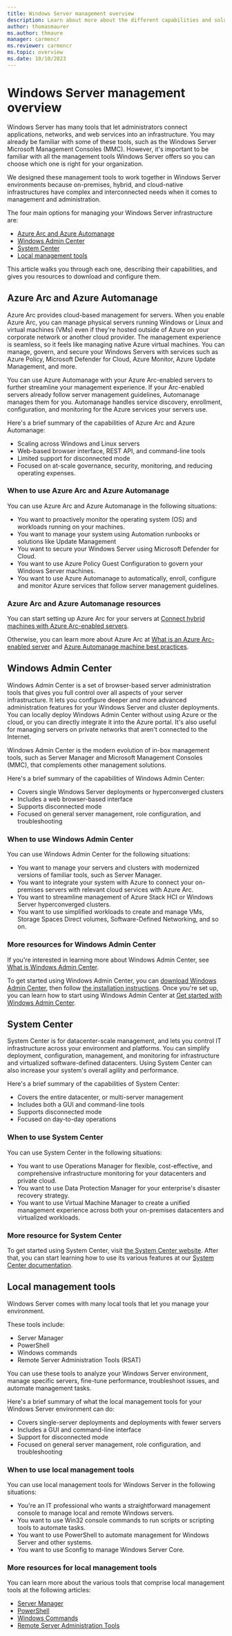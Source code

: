 ```yaml
---
title: Windows Server management overview
description: Learn about more about the different capabilities and solutions to manage Windows Server.
author: thomasmaurer
ms.author: thmaure
manager: carmencr
ms.reviewer: carmencr
ms.topic: overview
ms.date: 10/10/2023
---
```

# Windows Server management overview

Windows Server has many tools that let administrators connect applications, networks, and web services into an infrastructure. You may already be familiar with some of these tools, such as the Windows Server Microsoft Management Consoles (MMC). However, it's important to be familiar with all the management tools Windows Server offers so you can choose which one is right for your organization.

We designed these management tools to work together in Windows Server environments because on-premises, hybrid, and cloud-native infrastructures have complex and interconnected needs when it comes to management and administration.

The four main options for managing your Windows Server infrastructure are:

- [Azure Arc and Azure Automanage](#azure-arc-and-azure-automanage)
- [Windows Admin Center](#windows-admin-center)
- [System Center](#system-center)
- [Local management tools](#local-management-tools)

This article walks you through each one, describing their capabilities, and gives you resources to download and configure them.

## Azure Arc and Azure Automanage

Azure Arc provides cloud-based management for servers. When you enable Azure Arc, you can manage physical servers running Windows or Linux and virtual machines (VMs) even if they're hosted outside of Azure on your corporate network or another cloud provider. The management experience is seamless, so it feels like managing native Azure virtual machines. You can manage, govern, and secure your Windows Servers with services such as Azure Policy, Microsoft Defender for Cloud, Azure Monitor, Azure Update Management, and more.

You can use Azure Automanage with your Azure Arc-enabled servers to further streamline your management experience. If your Arc-enabled servers already follow server management guidelines, Automanage manages them for you. Automanage handles service discovery, enrollment, configuration, and monitoring for the Azure services your servers use.

Here's a brief summary of the capabilities of Azure Arc and Azure Automanage:

- Scaling across Windows and Linux servers
- Web-based browser interface, REST API, and command-line tools
- Limited support for disconnected mode
- Focused on at-scale governance, security, monitoring, and reducing operating expenses.

### When to use Azure Arc and Azure Automanage

You can use Azure Arc and Azure Automanage in the following situations:

- You want to proactively monitor the operating system (OS) and workloads running on your machines.
- You want to manage your system using Automation runbooks or solutions like Update Management
- You want to secure your Windows Server using Microsoft Defender for Cloud.
- You want to use Azure Policy Guest Configuration to govern your Windows Server machines.
- You want to use Azure Automanage to automatically, enroll, configure and monitor Azure services that follow server management guidelines.

### Azure Arc and Azure Automanage resources

You can start setting up Azure Arc for your servers at [Connect hybrid machines with Azure Arc-enabled servers](/azure/azure-arc/servers/learn/quick-enable-hybrid-vm).

Otherwise, you can learn more about Azure Arc at [What is an Azure Arc-enabled server](/azure/azure-arc/servers/overview) and [Azure Automanage machine best practices](/azure/automanage/automanage-virtual-machines).

## Windows Admin Center

Windows Admin Center is a set of browser-based server administration tools that gives you full control over all aspects of your server infrastructure. It lets you configure deeper and more advanced administration features for your Windows Server and cluster deployments. You can locally deploy Windows Admin Center without using Azure or the cloud, or you can directly integrate it into the Azure portal. It's also useful for managing servers on private networks that aren't connected to the Internet.

Windows Admin Center is the modern evolution of in-box management tools, such as Server Manager and Microsoft Management Consoles (MMC), that complements other management solutions.

Here's a brief summary of the capabilities of Windows Admin Center:

- Covers single Windows Server deployments or hyperconverged clusters
- Includes a web browser-based interface
- Supports disconnected mode
- Focused on general server management, role configuration, and troubleshooting

### When to use Windows Admin Center

You can use Windows Admin Center for the following situations:

- You want to manage your servers and clusters with modernized versions of familiar tools, such as Server Manager.
- You want to integrate your system with Azure to connect your on-premises servers with relevant cloud services with Azure Arc.
- You want to streamline management of Azure Stack HCI or Windows Server hyperconverged clusters.
- You want to use simplified workloads to create and manage VMs, Storage Spaces Direct volumes, Software-Defined Networking, and so on.

### More resources for Windows Admin Center

If you're interested in learning more about Windows Admin Center, see [What is Windows Admin Center](../manage/windows-admin-center/understand/what-is.md).

To get started using Windows Admin Center, you can [download Windows Admin Center](https://www.microsoft.com/evalcenter/evaluate-windows-admin-center), then follow [the installation instructions](../manage/windows-admin-center/deploy/install.md). Once you're set up, you can learn how to start using Windows Admin Center at [Get started with Windows Admin Center](../manage/windows-admin-center/use/get-started.md).

## System Center

System Center is for datacenter-scale management, and lets you control IT infrastructure across your environment and platforms. You can simplify deployment, configuration, management, and monitoring for infrastructure and virtualized software-defined datacenters. Using System Center can also increase your system's overall agility and performance.

Here's a brief summary of the capabilities of System Center:

- Covers the entire datacenter, or multi-server management
- Includes both a GUI and command-line tools
- Supports disconnected mode
- Focused on day-to-day operations

### When to use System Center

You can use System Center in the following situations:

- You want to use Operations Manager for flexible, cost-effective, and comprehensive infrastructure monitoring for your datacenters and private cloud.
- You want to use Data Protection Manager for your enterprise's disaster recovery strategy.
- You want to use Virtual Machine Manager to create a unified management experience across both your on-premises datacenters and virtualized workloads.

### More resource for System Center

To get started using System Center, visit [the System Center website](https://www.microsoft.com/system-center). After that, you can start learning how to use its various features at our [System Center documentation](/system-center).

## Local management tools

Windows Server comes with many local tools that let you manage your environment.

These tools include:

- Server Manager
- PowerShell
- Windows commands
- Remote Server Administration Tools (RSAT)

You can use these tools to analyze your Windows Server environment, manage specific servers, fine-tune performance, troubleshoot issues, and automate management tasks.

Here's a brief summary of what the local management tools for your Windows Server environment can do:

- Covers single-server deployments and deployments with fewer servers
- Includes a GUI and command-line interface
- Support for disconnected mode
- Focused on general server management, role configuration, and troubleshooting

### When to use local management tools

You can use local management tools for Windows Server in the following situations:

- You're an IT professional who wants a straightforward management console to manage local and remote Windows servers.
- You want to use Win32 console commands to run scripts or scripting tools to automate tasks.
- You want to use PowerShell to automate management for Windows Server and other systems.
- You want to use Sconfig to manage Windows Server Core.

### More resources for local management tools

You can learn more about the various tools that comprise local management tools at the following articles:

- [Server Manager](server-manager/server-manager.md)
- [PowerShell](/powershell/scripting/overview)
- [Windows Commands](windows-commands/windows-commands.md)
- [Remote Server Administration Tools](../remote/remote-server-administration-tools.md)
